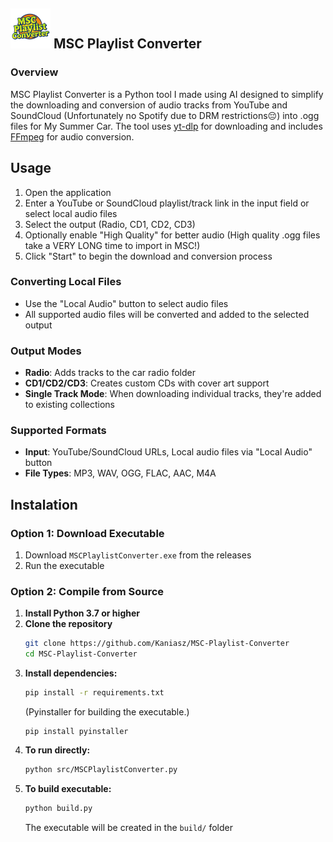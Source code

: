 ## ![Logo](src/resources/icon.png) MSC Playlist Converter

### Overview
MSC Playlist Converter is a Python tool I made using AI designed to simplify the downloading and conversion of audio tracks from YouTube and SoundCloud (Unfortunately no Spotify due to DRM restrictions😔) into .ogg files for My Summer Car. The tool uses [yt-dlp](https://github.com/yt-dlp/yt-dlp) for downloading and includes [FFmpeg](https://ffmpeg.org/) for audio conversion.

## Usage
1. Open the application
2. Enter a YouTube or SoundCloud playlist/track link in the input field or select local audio files
3. Select the output (Radio, CD1, CD2, CD3)
4. Optionally enable "High Quality" for better audio (High quality .ogg files take a VERY LONG time to import in MSC!)
5. Click "Start" to begin the download and conversion process

### Converting Local Files
- Use the "Local Audio" button to select audio files
- All supported audio files will be converted and added to the selected output

### Output Modes
- **Radio**: Adds tracks to the car radio folder
- **CD1/CD2/CD3**: Creates custom CDs with cover art support
- **Single Track Mode**: When downloading individual tracks, they're added to existing collections

### Supported Formats
- **Input**: YouTube/SoundCloud URLs, Local audio files via "Local Audio" button
- **File Types**: MP3, WAV, OGG, FLAC, AAC, M4A

## Instalation

### Option 1: Download Executable
1. Download `MSCPlaylistConverter.exe` from the releases
2. Run the executable

### Option 2: Compile from Source
1. **Install Python 3.7 or higher**
2. **Clone the repository**
   ```bash
   git clone https://github.com/Kaniasz/MSC-Playlist-Converter
   cd MSC-Playlist-Converter
   ```
3. **Install dependencies:**
   ```bash
   pip install -r requirements.txt
   ```
   (Pyinstaller for building the executable.)
   ```
   pip install pyinstaller
   ```
4. **To run directly:**
   ```bash
   python src/MSCPlaylistConverter.py
   ```
5. **To build executable:**
   ```bash
   python build.py
   ```
   The executable will be created in the `build/` folder
